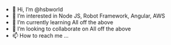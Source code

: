 - 👋 Hi, I’m @hsbworld
- 👀 I’m interested in Node JS, Robot Framework, Angular, AWS
- 🌱 I’m currently learning All off the above
- 💞️ I’m looking to collaborate on All off the above
- 📫 How to reach me ...

<!---
hsbworld/hsbworld is a ✨ special ✨ repository because its `README.md` (this file) appears on your GitHub profile.
You can click the Preview link to take a look at your changes.
--->
